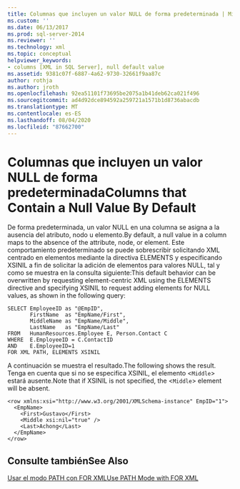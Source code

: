 ```yaml
---
title: Columnas que incluyen un valor NULL de forma predeterminada | Microsoft Docs
ms.custom: ''
ms.date: 06/13/2017
ms.prod: sql-server-2014
ms.reviewer: ''
ms.technology: xml
ms.topic: conceptual
helpviewer_keywords:
- columns [XML in SQL Server], null default value
ms.assetid: 9381c07f-6887-4a62-9730-32661f9aa87c
author: rothja
ms.author: jroth
ms.openlocfilehash: 92ea51101f73695be2075a1b41deb62ca021f496
ms.sourcegitcommit: ad4d92dce894592a259721a1571b1d8736abacdb
ms.translationtype: MT
ms.contentlocale: es-ES
ms.lasthandoff: 08/04/2020
ms.locfileid: "87662700"
---
```

# <a name="columns-that-contain-a-null-value-by-default"></a><span data-ttu-id="65b47-102">Columnas que incluyen un valor NULL de forma predeterminada</span><span class="sxs-lookup"><span data-stu-id="65b47-102">Columns that Contain a Null Value By Default</span></span>
  <span data-ttu-id="65b47-103">De forma predeterminada, un valor NULL en una columna se asigna a la ausencia del atributo, nodo u elemento.</span><span class="sxs-lookup"><span data-stu-id="65b47-103">By default, a null value in a column maps to the absence of the attribute, node, or element.</span></span> <span data-ttu-id="65b47-104">Este comportamiento predeterminado se puede sobrescribir solicitando XML centrado en elementos mediante la directiva ELEMENTS y especificando XSINIL a fin de solicitar la adición de elementos para valores NULL, tal y como se muestra en la consulta siguiente:</span><span class="sxs-lookup"><span data-stu-id="65b47-104">This default behavior can be overwritten by requesting element-centric XML using the ELEMENTS directive and specifying XSINIL to request adding elements for NULL values, as shown in the following query:</span></span>  
  
```  
SELECT EmployeeID as "@EmpID",   
       FirstName  as "EmpName/First",   
       MiddleName as "EmpName/Middle",   
       LastName   as "EmpName/Last"  
FROM   HumanResources.Employee E, Person.Contact C  
WHERE  E.EmployeeID = C.ContactID  
AND    E.EmployeeID=1  
FOR XML PATH, ELEMENTS XSINIL  
```  
  
 <span data-ttu-id="65b47-105">A continuación se muestra el resultado.</span><span class="sxs-lookup"><span data-stu-id="65b47-105">The following shows the result.</span></span> <span data-ttu-id="65b47-106">Tenga en cuenta que si no se especifica XSINIL, el elemento <`Middle`> estará ausente.</span><span class="sxs-lookup"><span data-stu-id="65b47-106">Note that if XSINIL is not specified, the <`Middle`> element will be absent.</span></span>  
  
```  
<row xmlns:xsi="http://www.w3.org/2001/XMLSchema-instance" EmpID="1">  
  <EmpName>  
    <First>Gustavo</First>  
    <Middle xsi:nil="true" />  
    <Last>Achong</Last>  
  </EmpName>  
</row>  
```  
  
## <a name="see-also"></a><span data-ttu-id="65b47-107">Consulte también</span><span class="sxs-lookup"><span data-stu-id="65b47-107">See Also</span></span>  
 [<span data-ttu-id="65b47-108">Usar el modo PATH con FOR XML</span><span class="sxs-lookup"><span data-stu-id="65b47-108">Use PATH Mode with FOR XML</span></span>](use-path-mode-with-for-xml.md)  
  
  
